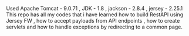 Used Apache Tomcat - 9.0.71 , JDK - 1.8 , jackson - 2.8.4 , jersey - 2.25.1
This repo has all my codes that i have learned how to build RestAPI using Jersey FW , how to accept payloads from API endpoints , 
how to create servlets and how to handle exceptions by redirecting to a common page.

